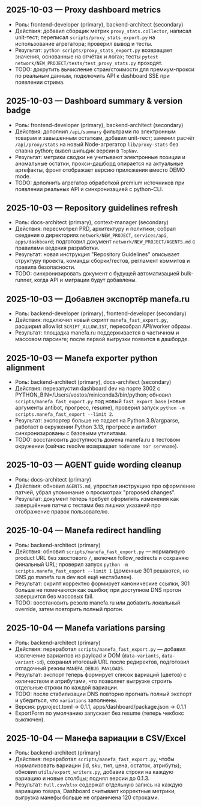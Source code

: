 ## 2025-10-03 — Proxy dashboard metrics
- Роль: frontend-developer (primary), backend-architect (secondary)
- Действия: добавил сборщик метрик `proxy_stats.collector`, написал unit-тест; переписал `scripts/proxy_stats_export.py` на использование агрегатора; проверил вывод и тесты.
- Результат: `python scripts/proxy_stats_export.py` возвращает значения, основанные на отчётах и логах; тесты `pytest network/NEW_PROJECT/tests/test_proxy_stats.py` проходят.
- TODO: докрутить вычисление стран/стоимости для премиум-прокси по реальным данным, подключить API к dashboard SSE при появлении стрима.
## 2025-10-03 — Dashboard summary & version badge
- Роль: frontend-developer (primary), backend-architect (secondary)
- Действия: дополнил `/api/summary` фильтрами по электронным товарам и завышенным остаткам, добавил unit-тест; заменил расчёт `/api/proxy/stats` на новый Node-агрегатор `lib/proxy-stats` без спавна python; вывел шильдик версии в `TopNav`.
- Результат: метрики сводки не учитывают электронные позиции и аномальные остатки, прокси-дашборд опирается на актуальные артефакты, фронт отображает версию приложения вместо DEMO mode.
- TODO: дополнить агрегатор обработкой premium источников при появлении реальных API и синхронизацией с python-CLI.
## 2025-10-03 — Repository guidelines refresh
- Роль: docs-architect (primary), context-manager (secondary)
- Действия: пересмотрел PRD, архитектуру и политики; собрал сведения о директориях `network/NEW_PROJECT`, `services/api`, `apps/dashboard`; подготовил документ `network/NEW_PROJECT/AGENTS.md` с правилами ведения разработки.
- Результат: новая инструкция "Repository Guidelines" описывает структуру проекта, команды сборки/тестов, регламент коммитов и правила безопасности.
- TODO: синхронизировать документ с будущей автоматизацией bulk-runner, когда API и миграции будут добавлены.
## 2025-10-03 — Добавлен экспортёр manefa.ru
- Роль: backend-developer (primary), frontend-developer (secondary)
- Действия: подключил новый скрипт `manefa_fast_export.py`, расширил allowlist `SCRIPT_ALLOWLIST`, пересобрал API/worker образы.
- Результат: площадка manefa.ru поддерживается в частичном и массовом парсинге; после первой выгрузки появится в дашборде.
## 2025-10-03 — Manefa exporter python alignment
- Роль: backend-architect (primary), docs-architect (secondary)
- Действия: перезапустил dashboard dev на порте 3002 с PYTHON_BIN=/Users/vostos/miniconda3/bin/python; обновил `scripts/manefa_fast_export.py` под новый `fast_export_base` (новые аргументы antibot, прогресс, resume), проверил запуск `python -m scripts.manefa_fast_export --limit 2`.
- Результат: экспортер больше не падает на Python 3.9/argparse, работает в окружении Python 3.13, прогресс и антибот синхронизированы с базовыми утилитами.
- TODO: восстановить доступность домена manefa.ru в тестовом окружении (сейчас resolve возвращает `nodename nor servname`).
## 2025-10-03 — AGENT guide wording cleanup
- Роль: docs-architect (primary)
- Действия: обновил `AGENTS.md`, упростил инструкцию про оформление патчей, убрал упоминание о просмотрах "proposed changes".
- Результат: документ теперь требует оформлять изменения как завершённые патчи с тестами без лишних указаний про отображение правок пользователю.
## 2025-10-04 — Manefa redirect handling
- Роль: backend-architect (primary)
- Действия: обновил `scripts/manefa_fast_export.py` — нормализую product URL без хвостового `/`, включил follow_redirects и сохраняю финальный URL; проверил запуск `python -m scripts.manefa_fast_export --limit 1` (доменные 301 решаются, но DNS до manefa.ru в dev всё ещё нестабилен).
- Результат: скрипт корректно формирует канонические ссылки, 301 больше не помечаются как ошибки; при доступном DNS прогон завершится без массовых fail.
- TODO: восстановить резолв manefa.ru или добавить локальный override, затем повторить полный прогон.
## 2025-10-04 — Manefa variations parsing
- Роль: backend-architect (primary)
- Действия: переработал `scripts/manefa_fast_export.py` — добавил извлечение вариантов из payload и DOM (`data-variants`, `data-variant-id`), сохранил итоговый URL после редиректов, подготовил отладочный режим `MANEFA_DEBUG_PAYLOADS`.
- Результат: экспорт теперь формирует список вариаций (цветов) с количеством и атрибутами, что позволяет выгрузке строить отдельные строки по каждой вариации.
- TODO: после стабилизации DNS повторно прогнать полный экспорт и убедиться, что `variations` заполнены.
- Версия: pyproject.toml → 0.1.1, apps/dashboard/package.json → 0.1.1
- ExportForm по умолчанию запускает без resume (теперь чекбокс выключен).
## 2025-10-04 — Манефа вариации в CSV/Excel
- Роль: backend-architect (primary)
- Действия: переработал `scripts/manefa_fast_export.py`, чтобы нормализовать вариации (id, sku, тип, цена, остаток, атрибуты); обновил `utils/export_writers.py`, добавив строки на каждую вариацию и новые столбцы; поднял версии до 0.1.3.
- Результат: `full.csv`/`xlsx` содержат отдельную запись на каждую вариацию товара, Dashboard считывает корректные метрики, выгрузка манефы больше не ограничена 120 строками.
